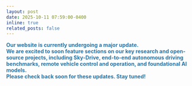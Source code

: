 ```yaml
---
layout: post
date: 2025-10-11 07:59:00-0400
inline: true
related_posts: false
---
```


<span style="color: #2874A6; font-weight: bold;">Our website is currently undergoing a major update.<br>
We are excited to soon feature sections on our key research and open-source projects, including Sky-Drive, end-to-end autonomous driving benchmarks, remote vehicle control and operation, and foundational AI models.<br>
Please check back soon for these updates. Stay tuned!</span>

